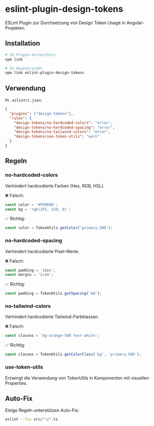 # eslint-plugin-design-tokens

ESLint Plugin zur Durchsetzung von Design Token Usage in Angular-Projekten.

## Installation

```bash
# Im Plugin-Verzeichnis
npm link

# Im Hauptprojekt
npm link eslint-plugin-design-tokens
```

## Verwendung

In `.eslintrc.json`:

```json
{
  "plugins": ["design-tokens"],
  "rules": {
    "design-tokens/no-hardcoded-colors": "error",
    "design-tokens/no-hardcoded-spacing": "error",
    "design-tokens/no-tailwind-colors": "error",
    "design-tokens/use-token-utils": "warn"
  }
}
```

## Regeln

### no-hardcoded-colors
Verhindert hardcodierte Farben (Hex, RGB, HSL).

❌ Falsch:
```typescript
const color = '#F99600';
const bg = 'rgb(255, 150, 0)';
```

✅ Richtig:
```typescript
const color = TokenUtils.getColor('primary.500');
```

### no-hardcoded-spacing
Verhindert hardcodierte Pixel-Werte.

❌ Falsch:
```typescript
const padding = '16px';
const margin = '2rem';
```

✅ Richtig:
```typescript
const padding = TokenUtils.getSpacing('md');
```

### no-tailwind-colors
Verhindert hardcodierte Tailwind-Farbklassen.

❌ Falsch:
```typescript
const classes = 'bg-orange-500 text-white';
```

✅ Richtig:
```typescript
const classes = TokenUtils.getColorClass('bg', 'primary.500');
```

### use-token-utils
Erzwingt die Verwendung von TokenUtils in Komponenten mit visuellen Properties.

## Auto-Fix

Einige Regeln unterstützen Auto-Fix:

```bash
eslint --fix src/**/*.ts
```